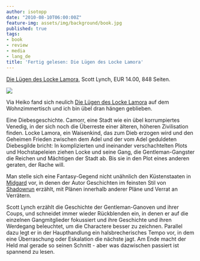 ```yaml
---
author: isotopp
date: "2010-08-10T06:00:00Z"
feature-img: assets/img/background/book.jpg
published: true
tags:
- book
- review
- media
- lang_de
title: 'Fertig gelesen: Die Lügen des Locke Lamora'
---
```

[Die Lügen des Locke Lamora](http://www.amazon.de/Lügen-Locke-Lamora-Scott-Lynch/dp/3453530918),
Scott Lynch, EUR 14.00, 848 Seiten.

![](/uploads/locke_lamora.jpg)

Via Heiko fand sich neulich 
[Die Lügen des Locke Lamora](http://www.amazon.de/Lügen-Locke-Lamora-Scott-Lynch/dp/3453530918/)
auf dem Wohnzimmertisch und ich bin übel dran hängen geblieben.

Eine Diebesgeschichte. Camorr, eine Stadt wie ein übel korrumpiertes
Venedig, in der sich noch die Überreste einer älteren, höheren Zivilisation
finden. Locke Lamora, ein Waisenkind, das zum Dieb erzogen wird und den
Geheimen Frieden zwischen dem Adel und der vom Adel geduldeten Diebesgilde
bricht: In komplizierten und ineinander verschachtelten Plots und
Hochstapeleien ziehen Locke und seine Gang, die Gentleman-Gangster die
Reichen und Mächtigen der Stadt ab. Bis sie in den Plot eines anderen
geraten, der Rache will.

Man stelle sich eine Fantasy-Gegend nicht unähnlich den Küstenstaaten in 
[Midgard](http://de.wikipedia.org/wiki/Midgard_(Rollenspiel)) vor, in 
denen der Autor Geschichten im feinsten Stil von 
[Shadowrun](http://de.wikipedia.org/wiki/Shadowrun) erzählt, mit Plänen
innerhalb anderer Pläne und Verrat an Verrätern.

Scott Lynch erzählt die Geschichte der Gentleman-Ganoven und ihrer Coups,
und schneidet immer wieder Rückblenden ein, in denen er auf die einzelnen
Gangmitglieder fokussiert und ihre Geschichte und ihren Werdegang
beleuchtet, um die Charactere besser zu zeichnen. Parallel dazu legt er in
der Haupthandlung ein halsbrecherisches Tempo vor, in dem eine Überraschung
oder Eskalation die nächste jagt. Am Ende macht der Held mal gerade so
seinen Schnitt - aber was dazwischen passiert ist spannend zu lesen.

